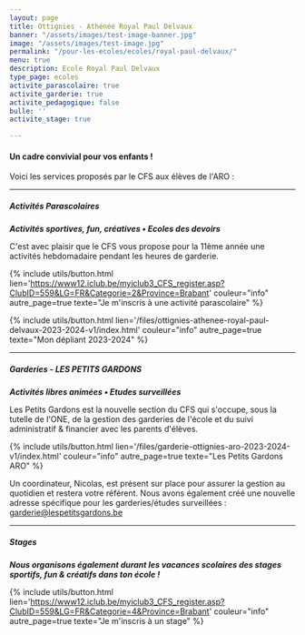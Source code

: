 ```yaml
---
layout: page
title: Ottignies - Athénée Royal Paul Delvaux
banner: "/assets/images/test-image-banner.jpg"
image: "/assets/images/test-image.jpg"
permalink: "/pour-les-ecoles/ecoles/royal-paul-delvaux/"
menu: true
description: Ecole Royal Paul Delvaux
type_page: ecoles
activite_parascolaire: true
activite_garderie: true
activite_pedagogique: false
bulle: ''
activite_stage: true

---
```

#### **Un cadre convivial pour vos enfants !**

Voici les services proposés par le CFS aux élèves de l'ARO :

***

##### **Activités Parascolaires**

**_Activités sportives, fun, créatives • Ecoles des devoirs_**

C'est avec plaisir que le CFS vous propose pour la 11ème année une activités hebdomadaire pendant les heures de garderie.

{% include utils/button.html lien='https://www12.iclub.be/myiclub3_CFS_register.asp?ClubID=559&LG=FR&Categorie=2&Province=Brabant' couleur="info" autre_page=true texte="Je m'inscris à une activité parascolaire" %}

{% include utils/button.html lien='/files/ottignies-athenee-royal-paul-delvaux-2023-2024-v1/index.html' couleur="info" autre_page=true texte="Mon dépliant 2023-2024" %}

***

##### **Garderies - LES PETITS GARDONS**

**_Activités libres animées • Etudes surveillées_**

Les Petits Gardons est la nouvelle section du CFS qui s'occupe, sous la tutelle de l'ONE, de la gestion des garderies de l'école et du suivi administratif & financier avec les parents d'élèves.

{% include utils/button.html lien='/files/garderie-ottignies-aro-2023-2024-v1/index.html' couleur="info" autre_page=true texte="Les Petits Gardons ARO" %}

Un coordinateur, Nicolas, est présent sur place pour assurer la gestion au quotidien et restera votre référent. Nous avons également créé une nouvelle adresse spécifique pour les garderies/études surveillées : <a href="mailto:garderie@lespetitsgardons.be">garderie@lespetitsgardons.be</a>

***

##### **Stages**

**_Nous organisons également durant les vacances scolaires des stages sportifs, fun & créatifs dans ton école !_**

{% include utils/button.html lien='https://www12.iclub.be/myiclub3_CFS_register.asp?ClubID=559&LG=FR&Categorie=4&Province=Brabant' couleur="info" autre_page=true texte="Je m'inscris à un stage" %}
